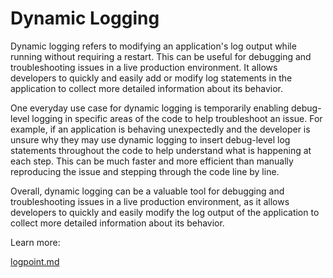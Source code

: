 # Dynamic Logging

Dynamic logging refers to modifying an application's log output while running without requiring a restart. This can be useful for debugging and troubleshooting issues in a live production environment. It allows developers to quickly and easily add or modify log statements in the application to collect more detailed information about its behavior.

One everyday use case for dynamic logging is temporarily enabling debug-level logging in specific areas of the code to help troubleshoot an issue. For example, if an application is behaving unexpectedly and the developer is unsure why they may use dynamic logging to insert debug-level log statements throughout the code to help understand what is happening at each step. This can be much faster and more efficient than manually reproducing the issue and stepping through the code line by line.

Overall, dynamic logging can be a valuable tool for debugging and troubleshooting issues in a live production environment, as it allows developers to quickly and easily modify the log output of the application to collect more detailed information about its behavior.

Learn more:

[logpoint.md](../sidekick-actions/logpoint.md "mention")
